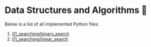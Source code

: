 # Data Structures and Algorithms 📘

Below is a list of all implemented Python files:

1) [01_searching/binary_search](01_searching/binary_search.py)
2) [01_searching/linear_search](01_searching/linear_search.py)
